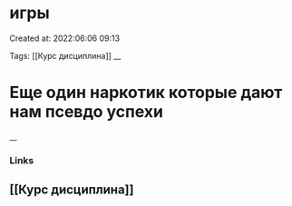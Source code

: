 # игры

Created at: 2022:06:06 09:13

Tags: [[Курс дисциплина]]
__ 

# Еще один наркотик которые дают нам псевдо успехи 


__

### Links
[[Курс дисциплина]]
-
